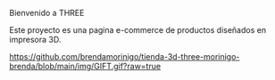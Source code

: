 Bienvenido a THREE

Este proyecto es una pagina e-commerce de productos diseñados en impresora 3D.

https://github.com/brendamorinigo/tienda-3d-three-morinigo-brenda/blob/main/img/GIFT.gif?raw=true
